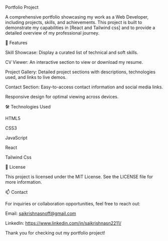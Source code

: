 Portfolio Project

A comprehensive portfolio showcasing my work as a Web Developer, including projects, skills, and achievements. This project is built to demonstrate my capabilities in [React and Tailwind css] and to provide a detailed overview of my professional journey.

🚀 Features

Skill Showcase: Display a curated list of technical and soft skills.

CV Viewer: An interactive section to view or download my resume.

Project Gallery: Detailed project sections with descriptions, technologies used, and links to live demos.

Contact Section: Easy-to-access contact information and social media links.

Responsive design for optimal viewing across devices.



🛠️ Technologies Used

HTML5

CSS3

JavaScript

React

Tailwind Css


📄 License

This project is licensed under the MIT License. See the LICENSE file for more information.

📫 Contact

For inquiries or collaboration opportunities, feel free to reach out:

Email: saikrishnasnoff@gmail.com

LinkedIn: https://www.linkedin.com/in/saikrishnasn2211/

Thank you for checking out my portfolio project!

